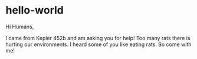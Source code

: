 # hello-world

Hi Humans,

I came from Kepler 452b and am asking you for help!  Too many rats there is hurting our environments.  I heard some of you like eating rats.  So come with me!

